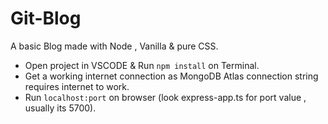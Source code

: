 # Git-Blog
A basic Blog made with Node , Vanilla &amp; pure CSS.
- Open project in VSCODE  & Run ```npm install``` on Terminal.
- Get a working internet connection as MongoDB Atlas connection string requires internet to work.
- Run ```localhost:port``` on browser (look express-app.ts for port value , usually its 5700).
